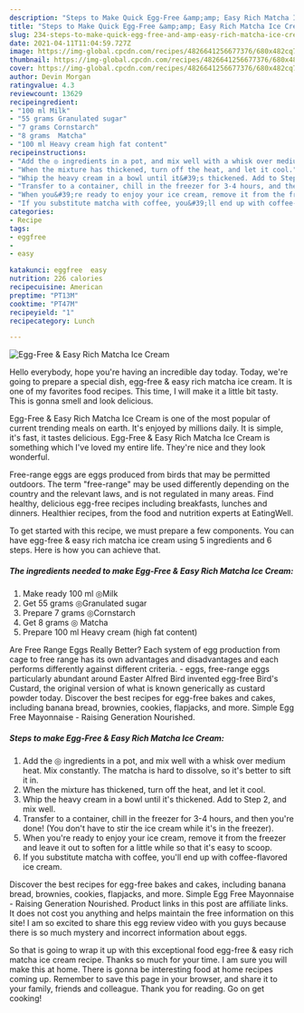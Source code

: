 ```yaml
---
description: "Steps to Make Quick Egg-Free &amp;amp; Easy Rich Matcha Ice Cream"
title: "Steps to Make Quick Egg-Free &amp;amp; Easy Rich Matcha Ice Cream"
slug: 234-steps-to-make-quick-egg-free-and-amp-easy-rich-matcha-ice-cream
date: 2021-04-11T11:04:59.727Z
image: https://img-global.cpcdn.com/recipes/4826641256677376/680x482cq70/egg-free-easy-rich-matcha-ice-cream-recipe-main-photo.jpg
thumbnail: https://img-global.cpcdn.com/recipes/4826641256677376/680x482cq70/egg-free-easy-rich-matcha-ice-cream-recipe-main-photo.jpg
cover: https://img-global.cpcdn.com/recipes/4826641256677376/680x482cq70/egg-free-easy-rich-matcha-ice-cream-recipe-main-photo.jpg
author: Devin Morgan
ratingvalue: 4.3
reviewcount: 13629
recipeingredient:
- "100 ml Milk"
- "55 grams Granulated sugar"
- "7 grams Cornstarch"
- "8 grams  Matcha"
- "100 ml Heavy cream high fat content"
recipeinstructions:
- "Add the ◎ ingredients in a pot, and mix well with a whisk over medium heat. Mix constantly. The matcha is hard to dissolve, so it&#39;s better to sift it in."
- "When the mixture has thickened, turn off the heat, and let it cool."
- "Whip the heavy cream in a bowl until it&#39;s thickened. Add to Step 2, and mix well."
- "Transfer to a container, chill in the freezer for 3-4 hours, and then you&#39;re done! (You don&#39;t have to stir the ice cream while it&#39;s in the freezer)."
- "When you&#39;re ready to enjoy your ice cream, remove it from the freezer and leave it out to soften for a little while so that it&#39;s easy to scoop."
- "If you substitute matcha with coffee, you&#39;ll end up with coffee-flavored ice cream."
categories:
- Recipe
tags:
- eggfree
- 
- easy

katakunci: eggfree  easy 
nutrition: 226 calories
recipecuisine: American
preptime: "PT13M"
cooktime: "PT47M"
recipeyield: "1"
recipecategory: Lunch

---
```



![Egg-Free &amp; Easy Rich Matcha Ice Cream](https://img-global.cpcdn.com/recipes/4826641256677376/680x482cq70/egg-free-easy-rich-matcha-ice-cream-recipe-main-photo.jpg)

Hello everybody, hope you're having an incredible day today. Today, we're going to prepare a special dish, egg-free &amp; easy rich matcha ice cream. It is one of my favorites food recipes. This time, I will make it a little bit tasty. This is gonna smell and look delicious.

Egg-Free &amp; Easy Rich Matcha Ice Cream is one of the most popular of current trending meals on earth. It's enjoyed by millions daily. It is simple, it's fast, it tastes delicious. Egg-Free &amp; Easy Rich Matcha Ice Cream is something which I've loved my entire life. They're nice and they look wonderful.

Free-range eggs are eggs produced from birds that may be permitted outdoors. The term &#34;free-range&#34; may be used differently depending on the country and the relevant laws, and is not regulated in many areas. Find healthy, delicious egg-free recipes including breakfasts, lunches and dinners. Healthier recipes, from the food and nutrition experts at EatingWell.


To get started with this recipe, we must prepare a few components. You can have egg-free &amp; easy rich matcha ice cream using 5 ingredients and 6 steps. Here is how you can achieve that.

<!--inarticleads1-->

##### The ingredients needed to make Egg-Free &amp; Easy Rich Matcha Ice Cream:

1. Make ready 100 ml ◎Milk
1. Get 55 grams ◎Granulated sugar
1. Prepare 7 grams ◎Cornstarch
1. Get 8 grams ◎ Matcha
1. Prepare 100 ml Heavy cream (high fat content)


Are Free Range Eggs Really Better? Each system of egg production from cage to free range has its own advantages and disadvantages and each performs differently against different criteria. - eggs, free-range eggs particularly abundant around Easter Alfred Bird invented egg-free Bird&#39;s Custard, the original version of what is known generically as custard powder today. Discover the best recipes for egg-free bakes and cakes, including banana bread, brownies, cookies, flapjacks, and more. Simple Egg Free Mayonnaise - Raising Generation Nourished. 

<!--inarticleads2-->

##### Steps to make Egg-Free &amp; Easy Rich Matcha Ice Cream:

1. Add the ◎ ingredients in a pot, and mix well with a whisk over medium heat. Mix constantly. The matcha is hard to dissolve, so it&#39;s better to sift it in.
1. When the mixture has thickened, turn off the heat, and let it cool.
1. Whip the heavy cream in a bowl until it&#39;s thickened. Add to Step 2, and mix well.
1. Transfer to a container, chill in the freezer for 3-4 hours, and then you&#39;re done! (You don&#39;t have to stir the ice cream while it&#39;s in the freezer).
1. When you&#39;re ready to enjoy your ice cream, remove it from the freezer and leave it out to soften for a little while so that it&#39;s easy to scoop.
1. If you substitute matcha with coffee, you&#39;ll end up with coffee-flavored ice cream.


Discover the best recipes for egg-free bakes and cakes, including banana bread, brownies, cookies, flapjacks, and more. Simple Egg Free Mayonnaise - Raising Generation Nourished. Product links in this post are affiliate links. It does not cost you anything and helps maintain the free information on this site! I am so excited to share this egg review video with you guys because there is so much mystery and incorrect information about eggs. 

So that is going to wrap it up with this exceptional food egg-free &amp; easy rich matcha ice cream recipe. Thanks so much for your time. I am sure you will make this at home. There is gonna be interesting food at home recipes coming up. Remember to save this page in your browser, and share it to your family, friends and colleague. Thank you for reading. Go on get cooking!
